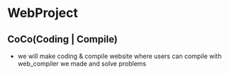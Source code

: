 # WebProject
## CoCo(Coding | Compile)
+ we will make coding & compile website where users can compile with web_compiler we made and solve problems

